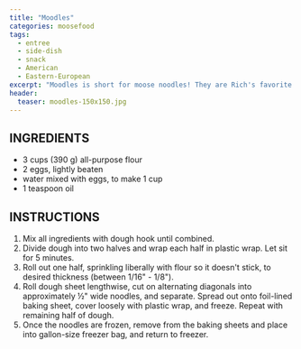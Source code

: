 ```yaml
---
title: "Moodles"
categories: moosefood
tags: 
  - entree
  - side-dish
  - snack
  - American
  - Eastern-European
excerpt: "Moodles is short for moose noodles! They are Rich's favorite."
header:
  teaser: moodles-150x150.jpg
---
```


## INGREDIENTS
* 3 cups (390 g) all-purpose flour
* 2 eggs, lightly beaten
* water mixed with eggs, to make 1 cup
* 1 teaspoon oil

## INSTRUCTIONS
1. Mix all ingredients with dough hook until combined.
2. Divide dough into two halves and wrap each half in plastic wrap. Let sit for 5 minutes.
3. Roll out one half, sprinkling liberally with flour so it doesn't stick, to desired thickness (between 1/16" - 1/8").
4. Roll dough sheet lengthwise, cut on alternating diagonals into approximately ½" wide noodles, and separate. Spread out onto foil-lined baking sheet, cover loosely with plastic wrap, and freeze. Repeat with remaining half of dough.
5. Once the noodles are frozen, remove from the baking sheets and place into gallon-size freezer bag, and return to freezer.

